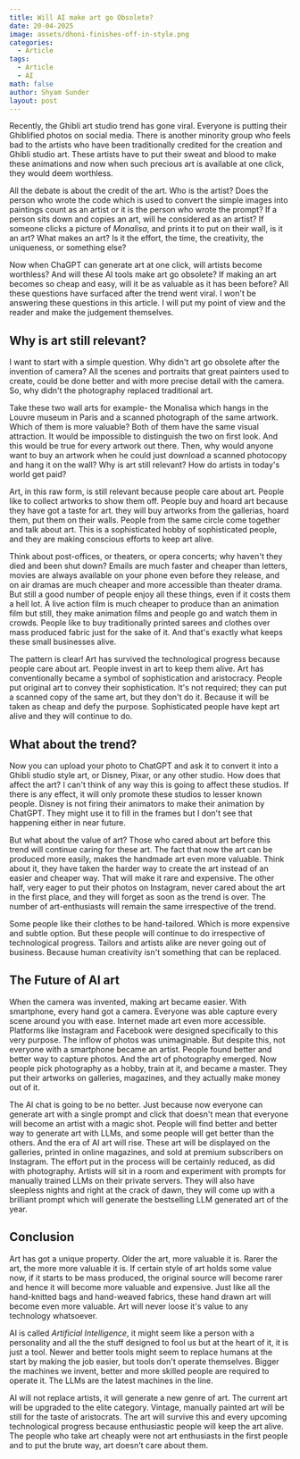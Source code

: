 ```yaml
---
title: Will AI make art go Obsolete?
date: 20-04-2025
image: assets/dhoni-finishes-off-in-style.png
categories:
  - Article
tags:
  - Article
  - AI
math: false
author: Shyam Sunder
layout: post
---
```


Recently, the Ghibli art studio trend has gone viral. Everyone is putting their Ghiblified photos on social media. There is another minority group who feels bad to the artists who have been traditionally credited for the creation and Ghibli studio art. These artists have to put their sweat and blood to make these animations  and now when such precious art is available at one click, they would deem worthless. 

 All the debate is about the credit of the art. Who is the artist? Does the person who wrote the code which is used to convert the simple images into paintings count as an artist or it is the person who wrote the prompt? If a person sits down and copies an art, will he considered as an artist? If someone clicks a picture of _Monalisa_, and prints it to put on their wall, is it an art? What makes an art? Is it the effort, the time, the creativity, the uniqueness, or something else? 

Now when ChaGPT can generate art at one click, will artists become worthless? And will these AI tools make art go obsolete? If making an art becomes so cheap and easy, will it be as valuable as it has been before? All these questions have surfaced after the trend went viral. I won't be answering these questions in this article. I will put my point of view and the reader and make the judgement themselves. 
## Why is art still relevant?

I want to start with a simple question. Why didn't art go obsolete after the invention of camera? All the scenes and portraits that great painters used to create, could be done better and with more precise detail with the camera. So, why didn't the photography replaced traditional art.

Take these two wall arts for example- the Monalisa which hangs in the Louvre museum in Paris and a scanned photograph of the same artwork. Which of them is more valuable? Both of them have the same visual attraction. It would be impossible to distinguish the two on first look. And this would be true for every artwork out there. Then,  why would anyone want to buy an artwork when he could just download a scanned photocopy and hang it on the wall? Why is art still relevant? How do artists in today's world get paid? 

Art, in this raw form, is still relevant because people care about art. People like to collect artworks to show them off. People buy and hoard art because they have got a taste for art.  they will buy artworks from the gallerias, hoard them, put them on their walls. People from the same circle come together and talk about art. This is a sophisticated hobby of sophisticated people, and they are making conscious efforts to keep art alive. 

Think about post-offices, or theaters, or opera concerts; why haven't they died and been shut down? Emails are much faster and cheaper than letters, movies are always available on your phone even before they release, and on air dramas are much cheaper and more accessible than theater drama. But still a good number of people enjoy all these things, even if it costs them a hell lot. A live action film is much cheaper to produce than an animation film but still, they make animation films and people go and watch them in crowds. People like to buy traditionally printed sarees and clothes over mass produced fabric just for the sake of it. And that's exactly what keeps these small businesses alive. 

The pattern is clear! Art has survived the technological progress because people care about art. People invest in art to keep them alive. Art has conventionally became a symbol of sophistication and aristocracy. People put original art to convey their sophistication. It's not required; they can put a scanned copy of the same art, but they don't do it. Because it will be taken as cheap and defy the purpose. Sophisticated people have kept art alive and they will continue to do. 
## What about the trend?

Now you can upload your photo to ChatGPT and ask it to convert it into a Ghibli studio style art, or Disney, Pixar, or any other studio. How does that affect the art? I can't think of any way this is going to affect these studios. If there is any effect, it will only promote these studios to lesser known people. Disney is not firing their animators to make their animation by ChatGPT. They might use it to fill in the frames but I don't see that happening either in near future. 

But what about the value of art? Those who cared about art before this trend will continue caring for these art. The fact that now the art can be produced more easily, makes the handmade art even more valuable. Think about it, they have taken the harder way to create the art instead of an easier and cheaper way. That will make it rare and expensive. The other half, very eager to put their photos on Instagram, never cared about the art in the first place, and they will forget as soon as the trend is over. The number of art-enthusiasts will remain the same irrespective of the trend. 

Some people like their clothes to be hand-tailored. Which is more expensive and subtle option. But these people will continue to do irrespective of technological progress. Tailors and artists alike are never going out of business. Because human creativity isn't something that can be replaced. 
## The Future of AI art 

When the camera was invented, making art became easier. With smartphone, every hand got a camera. Everyone was able capture every scene around you with ease. Internet made art even more accessible. Platforms like Instagram and Facebook were designed specifically to this very purpose. The inflow of photos was unimaginable. But despite this, not everyone with a smartphone became an artist. People found better and better way to capture photos. And the art of photography emerged. Now people pick photography as a hobby, train at it, and became a master. They put their artworks on galleries, magazines, and they actually make money out of it. 

The AI chat is going to be no better. Just because now everyone can generate art with a single prompt and click that doesn't mean that everyone will become an artist with a magic shot. People will find better and better way to generate art with LLMs, and some people will get better than the others. And the era of AI art will rise. These art will be displayed on the galleries, printed in online magazines, and sold at premium subscribers on Instagram. The effort put in the process will be certainly reduced, as did with photography. Artists will sit in a room and experiment with prompts for manually trained LLMs on their private servers. They will also have sleepless nights and right at the crack of dawn, they will come up with a brilliant prompt which will generate the bestselling LLM generated art of the year. 

## Conclusion

Art has got a unique property. Older the art, more valuable it is. Rarer the art, the more more valuable it is. If certain style of art holds some value now, if it starts to be mass produced, the original source will become rarer and hence it will become more valuable and expensive. Just like all the hand-knitted bags and hand-weaved fabrics, these hand drawn art will become even more valuable. Art will never loose it's value to any technology whatsoever. 

AI is called _Artificial Intelligence_, it might seem like a person with a personality and all the the stuff designed to fool us but at the heart of it, it is just a tool. Newer and better tools might seem to replace humans at the start by making the job easier, but tools don't operate themselves. Bigger the machines we invent, better and more skilled people are required to operate it. The LLMs are the latest machines in the line. 

AI will not replace artists, it will generate a new genre of art. The current art will be upgraded to the elite category. Vintage, manually painted art will be still for the taste of aristocrats. The art will survive this and every upcoming technological progress because enthusiastic people will keep the art alive. The people who take art cheaply were not art enthusiasts in the first people and to put the brute way, art doesn't care about them. 
